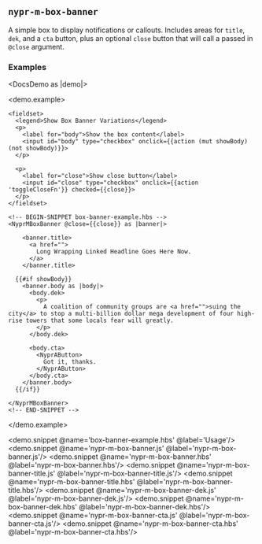 ## `nypr-m-box-banner`

A simple box to display notifications or callouts. Includes areas for `title`, `dek`, and a `cta` button, plus an optional `close` button that will call a passed in `@close` argument.

### Examples

<DocsDemo as |demo|>

  <demo.example>

    <fieldset>
      <legend>Show Box Banner Variations</legend>
      <p>
        <label for="body">Show the box content</label>
        <input id="body" type="checkbox" onclick={{action (mut showBody) (not showBody)}}>
      </p>

      <p>
        <label for="close">Show close button</label>
        <input id="close" type="checkbox" onclick={{action 'toggleCloseFn'}} checked={{close}}>
      </p>
    </fieldset>

    <!-- BEGIN-SNIPPET box-banner-example.hbs -->
    <NyprMBoxBanner @close={{close}} as |banner|>

        <banner.title>
          <a href="">
            Long Wrapping Linked Headline Goes Here Now.
          </a>
        </banner.title>

      {{#if showBody}}
        <banner.body as |body|>
          <body.dek>
            <p>
              A coalition of community groups are <a href="">suing the city</a> to stop a multi-billion dollar mega development of four high-rise towers that some locals fear will greatly.
            </p>
          </body.dek>

          <body.cta>
            <NyprAButton>
              Got it, thanks.
            </NyprAButton>
          </body.cta>
        </banner.body>
      {{/if}}

    </NyprMBoxBanner>
    <!-- END-SNIPPET -->
  </demo.example>

  <demo.snippet @name='box-banner-example.hbs' @label='Usage'/>
  <demo.snippet @name='nypr-m-box-banner.js' @label='nypr-m-box-banner.js'/>
  <demo.snippet @name='nypr-m-box-banner.hbs' @label='nypr-m-box-banner.hbs'/>
  <demo.snippet @name='nypr-m-box-banner-title.js' @label='nypr-m-box-banner-title.js'/>
  <demo.snippet @name='nypr-m-box-banner-title.hbs' @label='nypr-m-box-banner-title.hbs'/>
  <demo.snippet @name='nypr-m-box-banner-dek.js' @label='nypr-m-box-banner-dek.js'/>
  <demo.snippet @name='nypr-m-box-banner-dek.hbs' @label='nypr-m-box-banner-dek.hbs'/>
  <demo.snippet @name='nypr-m-box-banner-cta.js' @label='nypr-m-box-banner-cta.js'/>
  <demo.snippet @name='nypr-m-box-banner-cta.hbs' @label='nypr-m-box-banner-cta.hbs'/>

</DocsDemo>